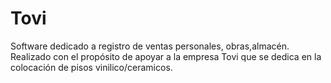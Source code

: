 # Tovi
Software dedicado a registro de ventas personales, obras,almacén. Realizado con el propósito de apoyar a la empresa Tovi que se dedica en la colocación de pisos vinilico/ceramicos.
